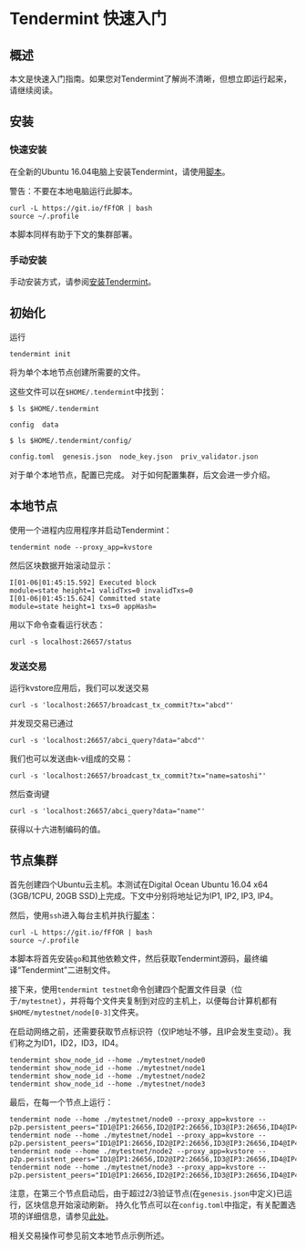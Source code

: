 # Tendermint 快速入门

## 概述

本文是快速入门指南。如果您对Tendermint了解尚不清晰，但想立即运行起来，请继续阅读。

## 安装

### 快速安装

在全新的Ubuntu 16.04电脑上安装Tendermint，请使用[脚本](https://git.io/fFfOR)。

警告：不要在本地电脑运行此脚本。

```
curl -L https://git.io/fFfOR | bash
source ~/.profile
```

本脚本同样有助于下文的集群部署。

### 手动安装

手动安装方式，请参阅[安装Tendermint](install.md)。

## 初始化

运行

```
tendermint init
```

将为单个本地节点创建所需要的文件。

这些文件可以在`$HOME/.tendermint`中找到：

```
$ ls $HOME/.tendermint

config  data

$ ls $HOME/.tendermint/config/

config.toml  genesis.json  node_key.json  priv_validator.json
```

对于单个本地节点，配置已完成。
对于如何配置集群，后文会进一步介绍。


## 本地节点

使用一个进程内应用程序并启动Tendermint：
```
tendermint node --proxy_app=kvstore
```

然后区块数据开始滚动显示：

```
I[01-06|01:45:15.592] Executed block                               module=state height=1 validTxs=0 invalidTxs=0
I[01-06|01:45:15.624] Committed state                              module=state height=1 txs=0 appHash=
```

用以下命令查看运行状态：

```
curl -s localhost:26657/status
```

### 发送交易

运行kvstore应用后，我们可以发送交易

```
curl -s 'localhost:26657/broadcast_tx_commit?tx="abcd"'
```

并发现交易已通过

```
curl -s 'localhost:26657/abci_query?data="abcd"'
```

我们也可以发送由k-v组成的交易：

```
curl -s 'localhost:26657/broadcast_tx_commit?tx="name=satoshi"'
```

然后查询键

```
curl -s 'localhost:26657/abci_query?data="name"'
```

获得以十六进制编码的值。

## 节点集群

首先创建四个Ubuntu云主机。本测试在Digital Ocean Ubuntu 16.04 x64 (3GB/1CPU, 20GB SSD)上完成。下文中分别将地址记为IP1, IP2, IP3, IP4。

然后，使用`ssh`进入每台主机并执行[脚本](https://git.io/fFfOR)：

```
curl -L https://git.io/fFfOR | bash
source ~/.profile
```

本脚本将首先安装`go`和其他依赖文件，然后获取Tendermint源码，最终编译“Tendermint”二进制文件。

接下来，使用`tendermint testnet`命令创建四个配置文件目录（位于`/mytestnet`），并将每个文件夹复制到对应的主机上，以便每台计算机都有`$HOME/mytestnet/node[0-3]`文件夹。

在启动网络之前，还需要获取节点标识符（仅IP地址不够，且IP会发生变动）。我们称之为ID1，ID2，ID3，ID4。

```
tendermint show_node_id --home ./mytestnet/node0
tendermint show_node_id --home ./mytestnet/node1
tendermint show_node_id --home ./mytestnet/node2
tendermint show_node_id --home ./mytestnet/node3
```

最后，在每一个节点上运行：

```
tendermint node --home ./mytestnet/node0 --proxy_app=kvstore --p2p.persistent_peers="ID1@IP1:26656,ID2@IP2:26656,ID3@IP3:26656,ID4@IP4:26656"
tendermint node --home ./mytestnet/node1 --proxy_app=kvstore --p2p.persistent_peers="ID1@IP1:26656,ID2@IP2:26656,ID3@IP3:26656,ID4@IP4:26656"
tendermint node --home ./mytestnet/node2 --proxy_app=kvstore --p2p.persistent_peers="ID1@IP1:26656,ID2@IP2:26656,ID3@IP3:26656,ID4@IP4:26656"
tendermint node --home ./mytestnet/node3 --proxy_app=kvstore --p2p.persistent_peers="ID1@IP1:26656,ID2@IP2:26656,ID3@IP3:26656,ID4@IP4:26656"
```

注意，在第三个节点启动后，由于超过2/3验证节点(在`genesis.json`中定义)已运行，区块信息开始滚动刷新。
持久化节点可以在`config.toml`中指定，有关配置选项的详细信息，请参见[此处](../tendermint-core/configuration.md)。

相关交易操作可参见前文本地节点示例所述。
